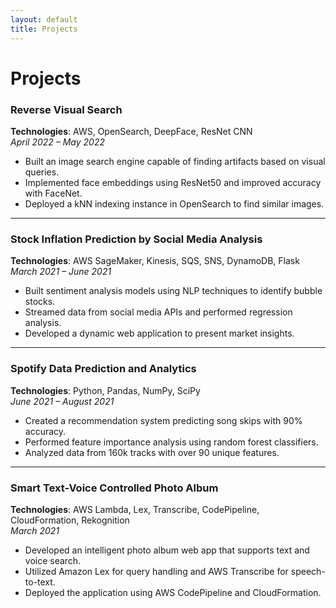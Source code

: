 ```yaml
---
layout: default
title: Projects
---
```


# Projects

### Reverse Visual Search
**Technologies**: AWS, OpenSearch, DeepFace, ResNet CNN  
*April 2022 – May 2022*
- Built an image search engine capable of finding artifacts based on visual queries.
- Implemented face embeddings using ResNet50 and improved accuracy with FaceNet.
- Deployed a kNN indexing instance in OpenSearch to find similar images.

---

### Stock Inflation Prediction by Social Media Analysis
**Technologies**: AWS SageMaker, Kinesis, SQS, SNS, DynamoDB, Flask  
*March 2021 – June 2021*
- Built sentiment analysis models using NLP techniques to identify bubble stocks.
- Streamed data from social media APIs and performed regression analysis.
- Developed a dynamic web application to present market insights.

---

### Spotify Data Prediction and Analytics
**Technologies**: Python, Pandas, NumPy, SciPy  
*June 2021 – August 2021*
- Created a recommendation system predicting song skips with 90% accuracy.
- Performed feature importance analysis using random forest classifiers.
- Analyzed data from 160k tracks with over 90 unique features.

---

### Smart Text-Voice Controlled Photo Album
**Technologies**: AWS Lambda, Lex, Transcribe, CodePipeline, CloudFormation, Rekognition  
*March 2021*
- Developed an intelligent photo album web app that supports text and voice search.
- Utilized Amazon Lex for query handling and AWS Transcribe for speech-to-text.
- Deployed the application using AWS CodePipeline and CloudFormation.
